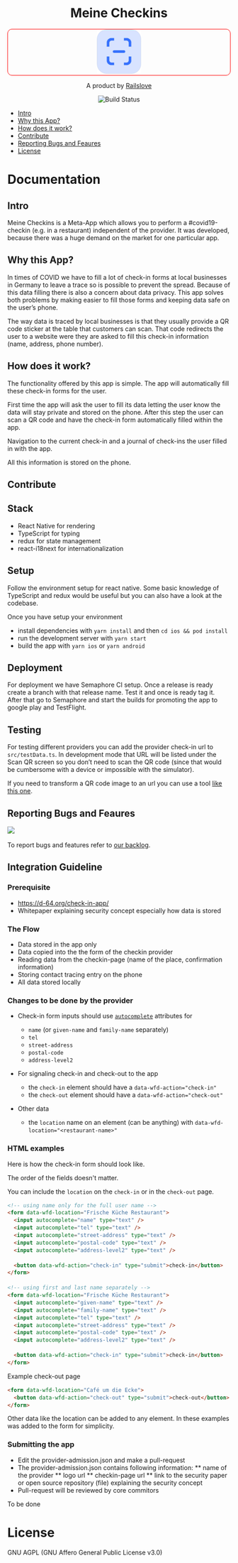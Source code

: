 <h1 align="center">Meine Checkins</h1>

<p align="center" style="border: 1px solid red; border-radius: 10px">
  <img src="src/shared/assets/App-Icon-Round.png" width="100px" height="100px" alt="">
</p>

<p align="center">
  A product by <a href="https://railslove.com">Railslove</a>
</p>

<p align="center">
  <img src="https://railslove.semaphoreci.com/badges/wfd-masterapp/branches/master.svg?key=812e5e71-522b-48e9-9872-40a2c9f7f640" title="Build Status" />
</p>

- [Intro](#intro)
- [Why this App?](#why-this-app)
- [How does it work?](#how-does-it-work)
- [Contribute](#contribute)
- [Reporting Bugs and Feaures](#reporting-bugs-and-feaures)
- [License](#license)

# Documentation

## Intro

Meine Checkins is a Meta-App which allows you to perform a #covid19-checkin (e.g. in a restaurant) independent of the provider. It was developed, because there was a huge demand on the market for one particular app.

## Why this App?

In times of COVID we have to fill a lot of check-in forms at local businesses in Germany to leave a trace so is possible to prevent the spread. Because of this data filling there is also a concern about data privacy. This app solves both problems by making easier to fill those forms and keeping data safe on the user’s phone.

The way data is traced by local businesses is that they usually provide a QR code sticker at the table that customers can scan. That code redirects the user to a website were they are asked to fill this check-in information (name, address, phone number). 

## How does it work?

The functionality offered by this app is simple. The app will automatically fill these check-in forms for the user. 

First time the app will ask the user to fill its data letting the user know the data will stay private and stored on the phone. After this step the user can scan a QR code and have the check-in form automatically filled within the app. 

Navigation to the current check-in and a journal of check-ins the user filled in with the app.

All this information is stored on the phone.

## Contribute

## Stack

- React Native for rendering
- TypeScript for typing
- redux for state management
- react-i18next for internationalization

## Setup

Follow the environment setup for react native. Some basic knowledge of TypeScript and redux would be useful but you can also have a look at the codebase.

Once you have setup your environment

- install dependencies with `yarn install` and then `cd ios && pod install`
- run the development server with `yarn start`
- build the app with `yarn ios` or `yarn android`

## Deployment

For deployment we have Semaphore CI setup. Once a release is ready create a branch with that release name. Test it and once is ready tag it. After that go to Semaphore and start the builds for promoting the app to google play and TestFlight.

## Testing

For testing different providers you can add the provider check-in url to `src/testData.ts`. In development mode that URL will be listed under the Scan QR screen so you don’t need to scan the QR code (since that would be cumbersome with a device or impossible with the simulator). 

If you need to transform a QR code image to an url you can use a tool [like this one](https://qreader.online/).

## Reporting Bugs and Feaures

<a href="github.com/railslove/wfd-masterapp-backlog/issues" title="Open Issues"><img src="https://img.shields.io/github/issues/railslove/wfd-masterapp-backlog"></a> 

To report bugs and features refer to [our backlog](github.com/railslove/wfd-masterapp-backlog).

## Integration Guideline

### Prerequisite

* https://d-64.org/check-in-app/
* Whitepaper explaining security concept especially how data is stored

### The Flow

* Data stored in the app only
* Data copied into the the form of the checkin provider
* Reading data from the checkin-page (name of the place, confirmation information)
* Storing contact tracing entry on the phone 
* All data stored locally

### Changes to be done by the provider

* Check-in form inputs should use [`autocomplete`](https://developer.mozilla.org/en-US/docs/Web/HTML/Attributes/autocomplete) attributes for
  * `name` (or `given-name` and `family-name` separately)
  * `tel`
  * `street-address`
  * `postal-code`
  * `address-level2`

* For signaling check-in and check-out to the app
  * the `check-in` element should have a `data-wfd-action="check-in"`
  * the `check-out` element should have a `data-wfd-action="check-out"`

* Other data
  * the `location` name on an element (can be anything) with `data-wfd-location="<restaurant-name>"`

### HTML examples

Here is how the check-in form should look like. 

The order of the fields doesn't matter.

You can include the `location` on the `check-in` or in the `check-out` page.

```html
<!-- using name only for the full user name -->
<form data-wfd-location="Frische Küche Restaurant">
  <input autocomplete="name" type="text" />
  <input autocomplete="tel" type="text" />
  <input autocomplete="street-address" type="text" />
  <input autocomplete="postal-code" type="text" />
  <input autocomplete="address-level2" type="text" />
​
  <button data-wfd-action="check-in" type="submit">check-in</button>
</form>
​
<!-- using first and last name separately -->
<form data-wfd-location="Frische Küche Restaurant">
  <input autocomplete="given-name" type="text" />
  <input autocomplete="family-name" type="text" />
  <input autocomplete="tel" type="text" />
  <input autocomplete="street-address" type="text" />
  <input autocomplete="postal-code" type="text" />
  <input autocomplete="address-level2" type="text" />

  <button data-wfd-action="check-in" type="submit">check-in</button>
</form>
```

Example check-out page

```html
<form data-wfd-location="Café um die Ecke">
  <button data-wfd-action="check-out" type="submit">check-out</button>
</form>
```

Other data like the location can be added to any element. In these examples was added to the form for simplicity.

### Submitting the app 

* Edit the provider-admission.json and make a pull-request
* The provider-admission.json contains following information:
** name of the provider
** logo url
** checkin-page url
** link to the security paper or open source repository (file) explaining the security concept
* Pull-request will be reviewed by core commitors


To be done

# License

GNU AGPL (GNU Affero General Public License v3.0)
